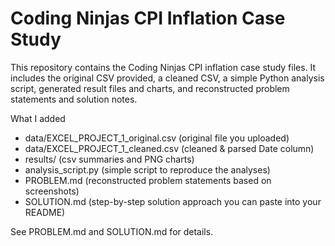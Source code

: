 # Coding Ninjas CPI Inflation Case Study

This repository contains the Coding Ninjas CPI inflation case study files.
It includes the original CSV provided, a cleaned CSV, a simple Python analysis script,
generated result files and charts, and reconstructed problem statements and solution notes.

What I added
- data/EXCEL_PROJECT_1_original.csv (original file you uploaded)
- data/EXCEL_PROJECT_1_cleaned.csv (cleaned & parsed Date column)
- results/ (csv summaries and PNG charts)
- analysis_script.py (simple script to reproduce the analyses)
- PROBLEM.md (reconstructed problem statements based on screenshots)
- SOLUTION.md (step-by-step solution approach you can paste into your README)

See PROBLEM.md and SOLUTION.md for details.
